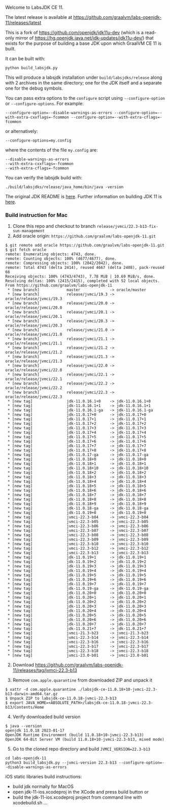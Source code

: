 Welcome to LabsJDK CE 11.

The latest release is available at https://github.com/graalvm/labs-openjdk-11/releases/latest

This is a fork of https://github.com/openjdk/jdk11u-dev (which is a read-only
mirror of https://hg.openjdk.java.net/jdk-updates/jdk11u-dev/) that
exists for the purpose of building a base JDK upon which GraalVM CE 11 is built.

It can be built with:
```
python build_labsjdk.py
```
This will produce a labsjdk installation under `build/labsjdks/release` along with 2 archives in the same
directory; one for the JDK itself and a separate one for the debug symbols.

You can pass extra options to the `configure` script using `--configure-option` or `--configure-options`. For example:
```
--configure-option=--disable-warnings-as-errors --configure-option=--with-extra-cxxflags=-fcommon --configure-option=--with-extra-cflags=-fcommon
```
or alternatively:
```
--configure-options=my.config
```
where the contents of the file `my.config` are:
```
--disable-warnings-as-errors
--with-extra-cxxflags=-fcommon
--with-extra-cflags=-fcommon
```

You can verify the labsjdk build with:
```
./build/labsjdks/release/java_home/bin/java -version
```

The original JDK README is [here](README).
Further information on building JDK 11 is [here](doc/building.md).

### Build instruction for Mac
1. Clone this repo and checkout to branch `release/jvmci/22.3-b13-fix-sun-management`
2. Add oracle origin: `https://github.com/graalvm/labs-openjdk-11.git`

```
$ git remote add oracle https://github.com/graalvm/labs-openjdk-11.git
$ git fetch oracle               
remote: Enumerating objects: 4743, done.
remote: Counting objects: 100% (4677/4677), done.
remote: Compressing objects: 100% (2042/2042), done.
remote: Total 4743 (delta 2414), reused 4667 (delta 2408), pack-reused 66
Receiving objects: 100% (4743/4743), 7.78 MiB | 10.69 MiB/s, done.
Resolving deltas: 100% (2415/2415), completed with 52 local objects.
From https://github.com/graalvm/labs-openjdk-11
 * [new branch]            master             -> oracle/master
 * [new branch]            release/jvmci/19.3 -> oracle/release/jvmci/19.3
 * [new branch]            release/jvmci/20.0 -> oracle/release/jvmci/20.0
 * [new branch]            release/jvmci/20.1 -> oracle/release/jvmci/20.1
 * [new branch]            release/jvmci/20.3 -> oracle/release/jvmci/20.3
 * [new branch]            release/jvmci/21.0 -> oracle/release/jvmci/21.0
 * [new branch]            release/jvmci/21.1 -> oracle/release/jvmci/21.1
 * [new branch]            release/jvmci/21.2 -> oracle/release/jvmci/21.2
 * [new branch]            release/jvmci/21.3 -> oracle/release/jvmci/21.3
 * [new branch]            release/jvmci/22.0 -> oracle/release/jvmci/22.0
 * [new branch]            release/jvmci/22.1 -> oracle/release/jvmci/22.1
 * [new branch]            release/jvmci/22.2 -> oracle/release/jvmci/22.2
 * [new branch]            release/jvmci/22.3 -> oracle/release/jvmci/22.3
 * [new tag]               jdk-11.0.16.1+0    -> jdk-11.0.16.1+0
 * [new tag]               jdk-11.0.16.1+1    -> jdk-11.0.16.1+1
 * [new tag]               jdk-11.0.16.1-ga   -> jdk-11.0.16.1-ga
 * [new tag]               jdk-11.0.17+0      -> jdk-11.0.17+0
 * [new tag]               jdk-11.0.17+1      -> jdk-11.0.17+1
 * [new tag]               jdk-11.0.17+2      -> jdk-11.0.17+2
 * [new tag]               jdk-11.0.17+3      -> jdk-11.0.17+3
 * [new tag]               jdk-11.0.17+4      -> jdk-11.0.17+4
 * [new tag]               jdk-11.0.17+5      -> jdk-11.0.17+5
 * [new tag]               jdk-11.0.17+6      -> jdk-11.0.17+6
 * [new tag]               jdk-11.0.17+7      -> jdk-11.0.17+7
 * [new tag]               jdk-11.0.17+8      -> jdk-11.0.17+8
 * [new tag]               jdk-11.0.17-ga     -> jdk-11.0.17-ga
 * [new tag]               jdk-11.0.18+0      -> jdk-11.0.18+0
 * [new tag]               jdk-11.0.18+1      -> jdk-11.0.18+1
 * [new tag]               jdk-11.0.18+10     -> jdk-11.0.18+10
 * [new tag]               jdk-11.0.18+2      -> jdk-11.0.18+2
 * [new tag]               jdk-11.0.18+3      -> jdk-11.0.18+3
 * [new tag]               jdk-11.0.18+4      -> jdk-11.0.18+4
 * [new tag]               jdk-11.0.18+5      -> jdk-11.0.18+5
 * [new tag]               jdk-11.0.18+6      -> jdk-11.0.18+6
 * [new tag]               jdk-11.0.18+7      -> jdk-11.0.18+7
 * [new tag]               jdk-11.0.18+8      -> jdk-11.0.18+8
 * [new tag]               jdk-11.0.18+9      -> jdk-11.0.18+9
 * [new tag]               jdk-11.0.18-ga     -> jdk-11.0.18-ga
 * [new tag]               jdk-11.0.19+0      -> jdk-11.0.19+0
 * [new tag]               jvmci-22.3-b04     -> jvmci-22.3-b04
 * [new tag]               jvmci-22.3-b05     -> jvmci-22.3-b05
 * [new tag]               jvmci-22.3-b06     -> jvmci-22.3-b06
 * [new tag]               jvmci-22.3-b07     -> jvmci-22.3-b07
 * [new tag]               jvmci-22.3-b08     -> jvmci-22.3-b08
 * [new tag]               jvmci-22.3-b09     -> jvmci-22.3-b09
 * [new tag]               jvmci-22.3-b10     -> jvmci-22.3-b10
 * [new tag]               jvmci-22.3-b12     -> jvmci-22.3-b12
 * [new tag]               jvmci-22.3-b13     -> jvmci-22.3-b13
 * [new tag]               jdk-11.0.19+1      -> jdk-11.0.19+1
 * [new tag]               jdk-11.0.19+2      -> jdk-11.0.19+2
 * [new tag]               jdk-11.0.19+3      -> jdk-11.0.19+3
 * [new tag]               jdk-11.0.19+4      -> jdk-11.0.19+4
 * [new tag]               jdk-11.0.19+5      -> jdk-11.0.19+5
 * [new tag]               jdk-11.0.19+6      -> jdk-11.0.19+6
 * [new tag]               jdk-11.0.19+7      -> jdk-11.0.19+7
 * [new tag]               jdk-11.0.19-ga     -> jdk-11.0.19-ga
 * [new tag]               jdk-11.0.20+0      -> jdk-11.0.20+0
 * [new tag]               jdk-11.0.20+1      -> jdk-11.0.20+1
 * [new tag]               jdk-11.0.20+2      -> jdk-11.0.20+2
 * [new tag]               jdk-11.0.20+3      -> jdk-11.0.20+3
 * [new tag]               jdk-11.0.20+4      -> jdk-11.0.20+4
 * [new tag]               jdk-11.0.20+5      -> jdk-11.0.20+5
 * [new tag]               jdk-11.0.20+6      -> jdk-11.0.20+6
 * [new tag]               jdk-11.0.20+7      -> jdk-11.0.20+7
 * [new tag]               jdk-11.0.21+7      -> jdk-11.0.21+7
 * [new tag]               jvmci-21.3-b23     -> jvmci-21.3-b23
 * [new tag]               jvmci-22.3-b14     -> jvmci-22.3-b14
 * [new tag]               jvmci-22.3-b16     -> jvmci-22.3-b16
 * [new tag]               jvmci-22.3-b17     -> jvmci-22.3-b17
 * [new tag]               jvmci-22.3-b18     -> jvmci-22.3-b18
 * [new tag]               jvmci-23.0-b01     -> jvmci-23.0-b01
```

2. Download https://github.com/graalvm/labs-openjdk-11/releases/tag/jvmci-22.3-b13

3. Remove `com.apple.quarantine` from downloaded ZIP and unpack it
```
$ xattr -d com.apple.quarantine ./labsjdk-ce-11.0.18+10-jvmci-22.3-b13-darwin-amd64.tar.gz
$ Unpack ZIP to labsjdk-ce-11.0.18-jvmci-22.3-b13
$ export JAVA_HOME=<ABSOLUTE_PATH>/labsjdk-ce-11.0.18-jvmci-22.3-b13/Contents/Home
```

4. Verify downloaded build version
```
$ java --version                                                                                   
openjdk 11.0.18 2023-01-17
OpenJDK Runtime Environment (build 11.0.18+10-jvmci-22.3-b13)
OpenJDK 64-Bit Server VM (build 11.0.18+10-jvmci-22.3-b13, mixed mode)

```
5. Go to the cloned repo directory and build `JVMCI_VERSION=22.3-b13`
```
cd labs-openjdk-11
python3 build_labsjdk.py --jvmci-version 22.3-b13 --configure-option=--disable-warnings-as-errors
```

iOS static libraries build instructions:
   - build jdk normally for MacOS
   - open jdk-11-ios.xcodeproj in the XCode and press build button or
   - build the jdk-11-ios.xcodeproj project from command line with xcodebuild.sh ...

